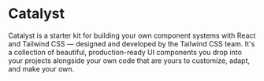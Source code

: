 # Catalyst 

Catalyst is a starter kit for building your own component systems with React and Tailwind CSS — designed and developed by the Tailwind CSS team. It's a collection of beautiful, production-ready UI components you drop into your projects alongside your own code that are yours to customize, adapt, and make your own.

